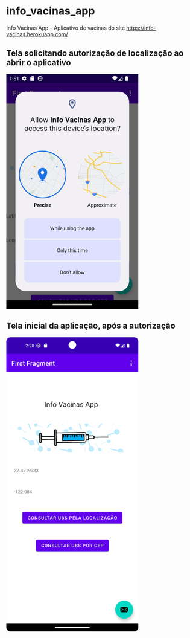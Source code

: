# info_vacinas_app
Info Vacinas App - Aplicativo de vacinas do site https://info-vacinas.herokuapp.com/

## Tela solicitando autorização de localização ao abrir o aplicativo
<img src="Screenshot_20221108_135200.png" width="350" title="Tela autorização localização">

## Tela inicial da aplicação, após a autorização 
<img src="Screenshot_20221108_142850.png" width="350" title="Tela inicial">
